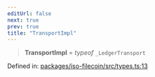 ```yaml
---
editUrl: false
next: true
prev: true
title: "TransportImpl"
---
```


> **TransportImpl** = *typeof* `_LedgerTransport`

Defined in: [packages/iso-filecoin/src/types.ts:13](https://github.com/hugomrdias/filecoin/blob/main/packages/iso-filecoin/src/types.ts#L13)

